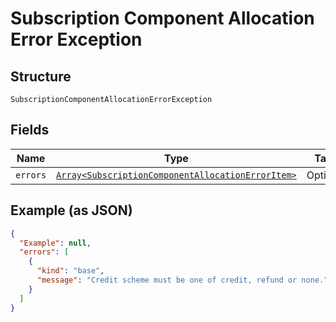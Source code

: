 
# Subscription Component Allocation Error Exception

## Structure

`SubscriptionComponentAllocationErrorException`

## Fields

| Name | Type | Tags | Description |
|  --- | --- | --- | --- |
| `errors` | [`Array<SubscriptionComponentAllocationErrorItem>`](../../doc/models/subscription-component-allocation-error-item.md) | Optional | - |

## Example (as JSON)

```json
{
  "Example": null,
  "errors": [
    {
      "kind": "base",
      "message": "Credit scheme must be one of credit, refund or none."
    }
  ]
}
```

